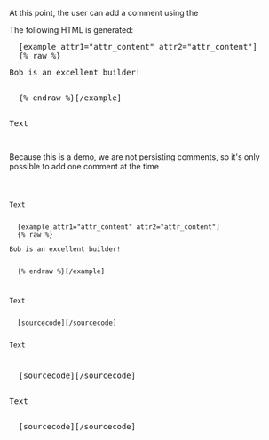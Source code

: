 At this point, the user can add a comment using the

The following HTML is generated:
<pre>
  [example attr1="attr_content" attr2="attr_content"]
  {% raw %}<p>Bob is an excellent builder!</p>
  {% endraw %}[/example]
  <p>Text</p>
</pre>

Because this is a demo, we are not persisting comments, so it's only possible to add one comment at the time
<code>
  <p>Text</p>
  [example attr1="attr_content" attr2="attr_content"]
  {% raw %}<p>Bob is an excellent builder!</p>
  {% endraw %}[/example]
</code>

<code>
  <p>Text</p>
  [sourcecode][/sourcecode]
  <p>Text</p>
</code>

<pre>
  [sourcecode][/sourcecode]
  <p>Text</p>
  [sourcecode][/sourcecode]
</pre>
